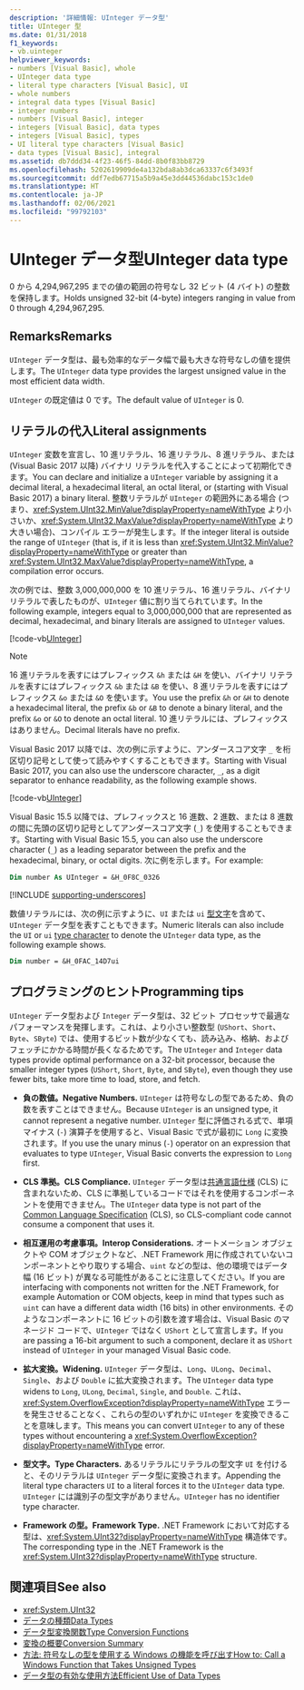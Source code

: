 ```yaml
---
description: '詳細情報: UInteger データ型'
title: UInteger 型
ms.date: 01/31/2018
f1_keywords:
- vb.uinteger
helpviewer_keywords:
- numbers [Visual Basic], whole
- UInteger data type
- literal type characters [Visual Basic], UI
- whole numbers
- integral data types [Visual Basic]
- integer numbers
- numbers [Visual Basic], integer
- integers [Visual Basic], data types
- integers [Visual Basic], types
- UI literal type characters [Visual Basic]
- data types [Visual Basic], integral
ms.assetid: db7ddd34-4f23-46f5-84dd-8b0f83bb8729
ms.openlocfilehash: 5202619909de4a132bda8ab3dca63337c6f3493f
ms.sourcegitcommit: ddf7edb67715a5b9a45e3dd44536dabc153c1de0
ms.translationtype: HT
ms.contentlocale: ja-JP
ms.lasthandoff: 02/06/2021
ms.locfileid: "99792103"
---
```

# <a name="uinteger-data-type"></a><span data-ttu-id="2fe83-103">UInteger データ型</span><span class="sxs-lookup"><span data-stu-id="2fe83-103">UInteger data type</span></span>

<span data-ttu-id="2fe83-104">0 から 4,294,967,295 までの値の範囲の符号なし 32 ビット (4 バイト) の整数を保持します。</span><span class="sxs-lookup"><span data-stu-id="2fe83-104">Holds unsigned 32-bit (4-byte) integers ranging in value from 0 through 4,294,967,295.</span></span>

## <a name="remarks"></a><span data-ttu-id="2fe83-105">Remarks</span><span class="sxs-lookup"><span data-stu-id="2fe83-105">Remarks</span></span>

<span data-ttu-id="2fe83-106">`UInteger` データ型は、最も効率的なデータ幅で最も大きな符号なしの値を提供します。</span><span class="sxs-lookup"><span data-stu-id="2fe83-106">The `UInteger` data type provides the largest unsigned value in the most efficient data width.</span></span>

<span data-ttu-id="2fe83-107">`UInteger` の既定値は 0 です。</span><span class="sxs-lookup"><span data-stu-id="2fe83-107">The default value of `UInteger` is 0.</span></span>

## <a name="literal-assignments"></a><span data-ttu-id="2fe83-108">リテラルの代入</span><span class="sxs-lookup"><span data-stu-id="2fe83-108">Literal assignments</span></span>

<span data-ttu-id="2fe83-109">`UInteger` 変数を宣言し、10 進リテラル、16 進リテラル、8 進リテラル、または (Visual Basic 2017 以降) バイナリ リテラルを代入することによって初期化できます。</span><span class="sxs-lookup"><span data-stu-id="2fe83-109">You can declare and initialize a `UInteger` variable by assigning it a decimal literal, a hexadecimal literal, an octal literal, or (starting with Visual Basic 2017) a binary literal.</span></span> <span data-ttu-id="2fe83-110">整数リテラルが `UInteger` の範囲外にある場合 (つまり、<xref:System.UInt32.MinValue?displayProperty=nameWithType> より小さいか、<xref:System.UInt32.MaxValue?displayProperty=nameWithType> より大きい場合)、コンパイル エラーが発生します。</span><span class="sxs-lookup"><span data-stu-id="2fe83-110">If the integer literal is outside the range of `UInteger` (that is, if it is less than <xref:System.UInt32.MinValue?displayProperty=nameWithType> or greater than <xref:System.UInt32.MaxValue?displayProperty=nameWithType>, a compilation error occurs.</span></span>

<span data-ttu-id="2fe83-111">次の例では、整数 3,000,000,000 を 10 進リテラル、16 進リテラル、バイナリ リテラルで表したものが、`UInteger` 値に割り当てられています。</span><span class="sxs-lookup"><span data-stu-id="2fe83-111">In the following example, integers equal to 3,000,000,000 that are represented as decimal, hexadecimal, and binary literals are assigned to `UInteger` values.</span></span>

[!code-vb[UInteger](../../../../samples/snippets/visualbasic/language-reference/data-types/numeric-literals.vb#UInt)]

> [!NOTE]
> <span data-ttu-id="2fe83-112">16 進リテラルを表すにはプレフィックス `&h` または `&H` を使い、バイナリ リテラルを表すにはプレフィックス `&b` または `&B` を使い、8 進リテラルを表すにはプレフィックス `&o` または `&O` を使います。</span><span class="sxs-lookup"><span data-stu-id="2fe83-112">You use the prefix `&h` or `&H` to denote a hexadecimal literal, the prefix `&b` or `&B` to denote a binary literal, and the prefix `&o` or `&O` to denote an octal literal.</span></span> <span data-ttu-id="2fe83-113">10 進リテラルには、プレフィックスはありません。</span><span class="sxs-lookup"><span data-stu-id="2fe83-113">Decimal literals have no prefix.</span></span>

<span data-ttu-id="2fe83-114">Visual Basic 2017 以降では、次の例に示すように、アンダースコア文字 `_` を桁区切り記号として使って読みやすくすることもできます。</span><span class="sxs-lookup"><span data-stu-id="2fe83-114">Starting with Visual Basic 2017, you can also use the underscore character, `_`, as a digit separator to enhance readability, as the following example shows.</span></span>

[!code-vb[UInteger](../../../../samples/snippets/visualbasic/language-reference/data-types/numeric-literals.vb#UIntS)]

<span data-ttu-id="2fe83-115">Visual Basic 15.5 以降では、プレフィックスと 16 進数、2 進数、または 8 進数の間に先頭の区切り記号としてアンダースコア文字 (`_`) を使用することもできます。</span><span class="sxs-lookup"><span data-stu-id="2fe83-115">Starting with Visual Basic 15.5, you can also use the underscore character (`_`) as a leading separator between the prefix and the hexadecimal, binary, or octal digits.</span></span> <span data-ttu-id="2fe83-116">次に例を示します。</span><span class="sxs-lookup"><span data-stu-id="2fe83-116">For example:</span></span>

```vb
Dim number As UInteger = &H_0F8C_0326
```

[!INCLUDE [supporting-underscores](../../../../includes/vb-separator-langversion.md)]

<span data-ttu-id="2fe83-117">数値リテラルには、次の例に示すように、`UI` または `ui` [型文字](../../programming-guide/language-features/data-types/type-characters.md)を含めて、`UInteger` データ型を表すこともできます。</span><span class="sxs-lookup"><span data-stu-id="2fe83-117">Numeric literals can also include the `UI` or `ui` [type character](../../programming-guide/language-features/data-types/type-characters.md) to denote the `UInteger` data type, as the following example shows.</span></span>

```vb
Dim number = &H_0FAC_14D7ui
```

## <a name="programming-tips"></a><span data-ttu-id="2fe83-118">プログラミングのヒント</span><span class="sxs-lookup"><span data-stu-id="2fe83-118">Programming tips</span></span>

<span data-ttu-id="2fe83-119">`UInteger` データ型および `Integer` データ型は、32 ビット プロセッサで最適なパフォーマンスを発揮します。これは、より小さい整数型 (`UShort`、`Short`、`Byte`、`SByte`) では、使用するビット数が少なくても、読み込み、格納、およびフェッチにかかる時間が長くなるためです。</span><span class="sxs-lookup"><span data-stu-id="2fe83-119">The `UInteger` and `Integer` data types provide optimal performance on a 32-bit processor, because the smaller integer types (`UShort`, `Short`, `Byte`, and `SByte`), even though they use fewer bits, take more time to load, store, and fetch.</span></span>

- <span data-ttu-id="2fe83-120">**負の数値。**</span><span class="sxs-lookup"><span data-stu-id="2fe83-120">**Negative Numbers.**</span></span> <span data-ttu-id="2fe83-121">`UInteger` は符号なしの型であるため、負の数を表すことはできません。</span><span class="sxs-lookup"><span data-stu-id="2fe83-121">Because `UInteger` is an unsigned type, it cannot represent a negative number.</span></span> <span data-ttu-id="2fe83-122">`UInteger` 型に評価される式で、単項マイナス (`-`) 演算子を使用すると、Visual Basic で式が最初に `Long` に変換されます。</span><span class="sxs-lookup"><span data-stu-id="2fe83-122">If you use the unary minus (`-`) operator on an expression that evaluates to type `UInteger`, Visual Basic converts the expression to `Long` first.</span></span>

- <span data-ttu-id="2fe83-123">**CLS 準拠。**</span><span class="sxs-lookup"><span data-stu-id="2fe83-123">**CLS Compliance.**</span></span> <span data-ttu-id="2fe83-124">`UInteger` データ型は[共通言語仕様](https://www.ecma-international.org/publications/standards/Ecma-335.htm) (CLS) に含まれないため、CLS に準拠しているコードではそれを使用するコンポーネントを使用できません。</span><span class="sxs-lookup"><span data-stu-id="2fe83-124">The `UInteger` data type is not part of the [Common Language Specification](https://www.ecma-international.org/publications/standards/Ecma-335.htm) (CLS), so CLS-compliant code cannot consume a component that uses it.</span></span>

- <span data-ttu-id="2fe83-125">**相互運用の考慮事項。**</span><span class="sxs-lookup"><span data-stu-id="2fe83-125">**Interop Considerations.**</span></span> <span data-ttu-id="2fe83-126">オートメーション オブジェクトや COM オブジェクトなど、.NET Framework 用に作成されていないコンポーネントとやり取りする場合、`uint` などの型は、他の環境ではデータ幅 (16 ビット) が異なる可能性があることに注意してください。</span><span class="sxs-lookup"><span data-stu-id="2fe83-126">If you are interfacing with components not written for the .NET Framework, for example Automation or COM objects, keep in mind that types such as `uint` can have a different data width (16 bits) in other environments.</span></span> <span data-ttu-id="2fe83-127">そのようなコンポーネントに 16 ビットの引数を渡す場合は、Visual Basic のマネージド コードで、`UInteger` ではなく `UShort` として宣言します。</span><span class="sxs-lookup"><span data-stu-id="2fe83-127">If you are passing a 16-bit argument to such a component, declare it as `UShort` instead of `UInteger` in your managed Visual Basic code.</span></span>

- <span data-ttu-id="2fe83-128">**拡大変換。**</span><span class="sxs-lookup"><span data-stu-id="2fe83-128">**Widening.**</span></span> <span data-ttu-id="2fe83-129">`UInteger` データ型は、`Long`、`ULong`、`Decimal`、`Single`、および `Double` に拡大変換されます。</span><span class="sxs-lookup"><span data-stu-id="2fe83-129">The `UInteger` data type widens to `Long`, `ULong`, `Decimal`, `Single`, and `Double`.</span></span> <span data-ttu-id="2fe83-130">これは、<xref:System.OverflowException?displayProperty=nameWithType> エラーを発生させることなく、これらの型のいずれかに `UInteger` を変換できることを意味します。</span><span class="sxs-lookup"><span data-stu-id="2fe83-130">This means you can convert `UInteger` to any of these types without encountering a <xref:System.OverflowException?displayProperty=nameWithType> error.</span></span>

- <span data-ttu-id="2fe83-131">**型文字。**</span><span class="sxs-lookup"><span data-stu-id="2fe83-131">**Type Characters.**</span></span> <span data-ttu-id="2fe83-132">あるリテラルにリテラルの型文字 `UI` を付けると、そのリテラルは `UInteger` データ型に変換されます。</span><span class="sxs-lookup"><span data-stu-id="2fe83-132">Appending the literal type characters `UI` to a literal forces it to the `UInteger` data type.</span></span> <span data-ttu-id="2fe83-133">`UInteger` には識別子の型文字がありません。</span><span class="sxs-lookup"><span data-stu-id="2fe83-133">`UInteger` has no identifier type character.</span></span>

- <span data-ttu-id="2fe83-134">**Framework の型。**</span><span class="sxs-lookup"><span data-stu-id="2fe83-134">**Framework Type.**</span></span> <span data-ttu-id="2fe83-135">.NET Framework において対応する型は、<xref:System.UInt32?displayProperty=nameWithType> 構造体です。</span><span class="sxs-lookup"><span data-stu-id="2fe83-135">The corresponding type in the .NET Framework is the <xref:System.UInt32?displayProperty=nameWithType> structure.</span></span>

## <a name="see-also"></a><span data-ttu-id="2fe83-136">関連項目</span><span class="sxs-lookup"><span data-stu-id="2fe83-136">See also</span></span>

- <xref:System.UInt32>
- [<span data-ttu-id="2fe83-137">データの種類</span><span class="sxs-lookup"><span data-stu-id="2fe83-137">Data Types</span></span>](index.md)
- [<span data-ttu-id="2fe83-138">データ型変換関数</span><span class="sxs-lookup"><span data-stu-id="2fe83-138">Type Conversion Functions</span></span>](../functions/type-conversion-functions.md)
- [<span data-ttu-id="2fe83-139">変換の概要</span><span class="sxs-lookup"><span data-stu-id="2fe83-139">Conversion Summary</span></span>](../keywords/conversion-summary.md)
- [<span data-ttu-id="2fe83-140">方法: 符号なしの型を使用する Windows の機能を呼び出す</span><span class="sxs-lookup"><span data-stu-id="2fe83-140">How to: Call a Windows Function that Takes Unsigned Types</span></span>](../../programming-guide/com-interop/how-to-call-a-windows-function-that-takes-unsigned-types.md)
- [<span data-ttu-id="2fe83-141">データ型の有効な使用方法</span><span class="sxs-lookup"><span data-stu-id="2fe83-141">Efficient Use of Data Types</span></span>](../../programming-guide/language-features/data-types/efficient-use-of-data-types.md)

